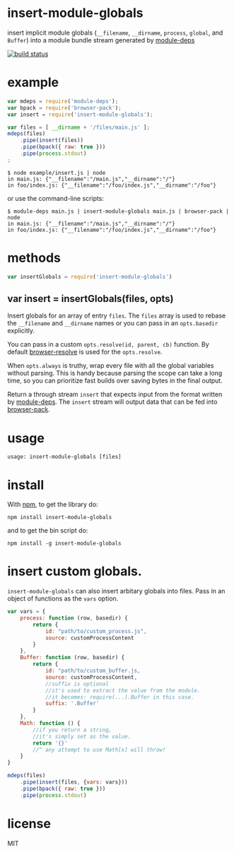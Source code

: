 # insert-module-globals

insert implicit module globals
(`__filename`, `__dirname`, `process`, `global`, and `Buffer`)
into a module bundle stream generated by
[module-deps](https://github.com/substack/module-deps)

[![build status](https://secure.travis-ci.org/substack/insert-module-globals.png)](http://travis-ci.org/substack/insert-module-globals)

# example

``` js
var mdeps = require('module-deps');
var bpack = require('browser-pack');
var insert = require('insert-module-globals');

var files = [ __dirname + '/files/main.js' ];
mdeps(files)
    .pipe(insert(files))
    .pipe(bpack({ raw: true }))
    .pipe(process.stdout)
;
```

```
$ node example/insert.js | node
in main.js: {"__filename":"/main.js","__dirname":"/"}
in foo/index.js: {"__filename":"/foo/index.js","__dirname":"/foo"}
```

or use the command-line scripts:

```
$ module-deps main.js | insert-module-globals main.js | browser-pack | node
in main.js: {"__filename":"/main.js","__dirname":"/"}
in foo/index.js: {"__filename":"/foo/index.js","__dirname":"/foo"}
```

# methods

``` js
var insertGlobals = require('insert-module-globals')
```

## var insert = insertGlobals(files, opts)

Insert globals for an array of entry `files`. The `files` array is used to
rebase the `__filename` and `__dirname` names or you can pass in an
`opts.basedir` explicitly.

You can pass in a custom `opts.resolve(id, parent, cb)` function. By default
[browser-resolve](https://github.com/shtylman/node-browser-resolve) is used for
the `opts.resolve`.

When `opts.always` is truthy, wrap every file with all the global variables
without parsing. This is handy because parsing the scope can take a long time,
so you can prioritize fast builds over saving bytes in the final output.

Return a through stream `insert` that expects input from the format written by
[module-deps](https://github.com/substack/module-deps). The `insert` stream will
output data that can be fed into
[browser-pack](https://github.com/substack/browser-pack).

# usage

```
usage: insert-module-globals [files]
```

# install

With [npm](https://npmjs.org), to get the library do:

```
npm install insert-module-globals
```

and to get the bin script do:

```
npm install -g insert-module-globals
```

# insert custom globals.

`insert-module-globals` can also insert arbitary globals into files.
Pass in an object of functions as the `vars` option.

``` js
var vars = {
    process: function (row, basedir) {
        return {
            id: "path/to/custom_process.js",
            source: customProcessContent
        }
    },
    Buffer: function (row, basedir) {
        return {
            id: "path/to/custom_buffer.js,
            source: customProcessContent,
            //suffix is optional
            //it's used to extract the value from the module.
            //it becomes: require(...).Buffer in this case.
            suffix: '.Buffer'
        }
    },
    Math: function () {
        //if you return a string,
        //it's simply set as the value.
        return '{}'
        //^ any attempt to use Math[x] will throw!
    }
}

mdeps(files)
    .pipe(insert(files, {vars: vars}))
    .pipe(bpack({ raw: true }))
    .pipe(process.stdout)
```


# license

MIT
